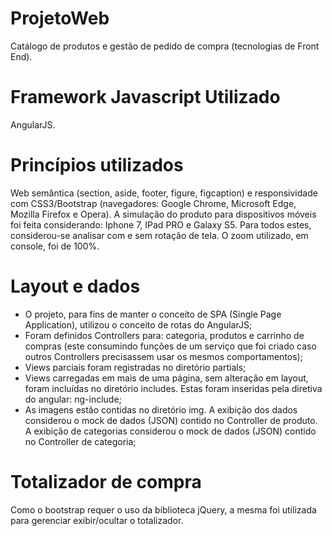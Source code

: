 # ProjetoWeb
Catálogo de produtos e gestão de pedido de compra (tecnologias de Front End).

# Framework Javascript Utilizado
AngularJS.

# Princípios utilizados
Web semântica (section, aside, footer, figure, figcaption) e responsividade com CSS3/Bootstrap (navegadores: Google Chrome, Microsoft Edge, Mozilla Firefox e Opera).
A simulação do produto para dispositivos móveis foi feita considerando: Iphone 7, IPad PRO e Galaxy S5. Para todos estes, considerou-se analisar com e sem rotação de tela. O zoom utilizado, em console, foi de 100%.

# Layout e dados
- O projeto, para fins de manter o conceito de SPA (Single Page Application), utilizou o conceito de rotas do AngularJS;
- Foram definidos Controllers para: categoria, produtos e carrinho de compras (este consumindo funções de um serviço que foi criado caso outros Controllers precisassem usar os mesmos comportamentos);
- Views parciais foram registradas no diretório partials;
- Views carregadas em mais de uma página, sem alteração em layout, foram incluídas no diretório includes. Estas foram inseridas pela diretiva do angular: ng-include;
- As imagens estão contidas no diretório img. A exibição dos dados considerou o mock de dados (JSON) contido no Controller de produto. A exibição de categorias considerou o mock de dados (JSON) contido no Controller de categoria;

# Totalizador de compra
Como o bootstrap requer o uso da biblioteca jQuery, a mesma foi utilizada para gerenciar exibir/ocultar o totalizador.
